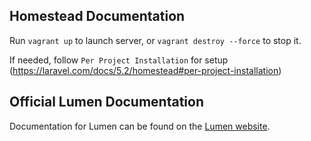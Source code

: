 ## Homestead Documentation

Run `vagrant up` to launch server, or `vagrant destroy --force` to stop it.

If needed, follow `Per Project Installation` for setup (https://laravel.com/docs/5.2/homestead#per-project-installation)


## Official Lumen Documentation

Documentation for Lumen can be found on the [Lumen website](http://lumen.laravel.com/docs).
